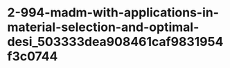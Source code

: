 # 2-994-madm-with-applications-in-material-selection-and-optimal-desi_503333dea908461caf9831954f3c0744